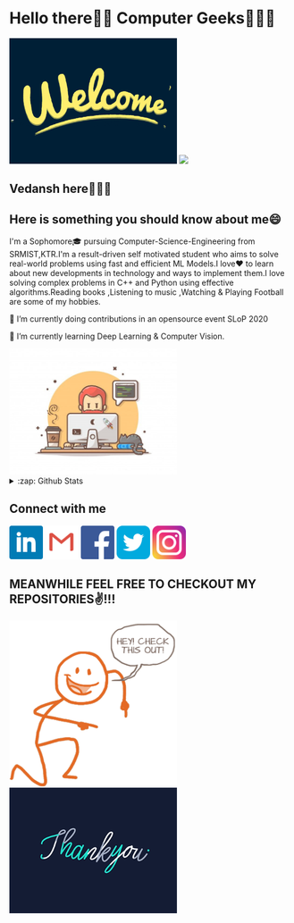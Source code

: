# Hello there👋🏻 Computer Geeks👨🏻‍💻
<img src="https://github.com/vvHacker007/vvHacker007/blob/master/Welcome.gif" alt="welcome" width="300"/>
<img src="https://komarev.com/ghpvc/?username=vvHacker007&color=brightgreen&label=Visits"/>

## Vedansh here🙋🏻‍♂️
## Here is something you should know about me😄
I'm a Sophomore🎓 pursuing Computer-Science-Engineering from SRMIST,KTR.I'm a result-driven self motivated student who aims to solve real-world problems using fast and efficient ML Models.I love❤ to learn about new developments in technology and ways to implement them.I love solving complex problems in C++ and Python using effective algorithms.Reading books ,Listening to music ,Watching & Playing Football are some of my hobbies.

🔭 I’m currently doing contributions in an opensource event SLoP 2020


🌱 I’m currently learning Deep Learning & Computer Vision.

<img src="https://github.com/vvHacker007/vvHacker007/blob/master/image.jpg" alt="computer" width="300"/>

<details>
  <summary>:zap: Github Stats</summary>
  <img width="300" height="300" src="https://github-readme-stats.vercel.app/api?username=vvHacker007&show_icons=true&theme=tokyonight" alt="Stats">
  <img  width="300" height="300" src=https://github-readme-stats.vercel.app/api/top-langs/?username=vvHacker007&layout=compact&show_icons=true&theme=tokyonight alt="Languages used">
  <img src='https://github-profile-trophy.vercel.app/?username=vvHacker007&theme=onedark&row=2&column=3&margin-w=15&margin-h=15' width='500'>
</details>

## Connect with me
<p>
  <a href="https://www.linkedin.com/in/vedansh-vijaywargiya/"><img src="https://github.com/vvHacker007/vvHacker007/blob/master/Linkedin.png" height="60px" width="60px" alt="LinkedIn"></a>
  <a href="mailto:vedanshv2002@gmail.com?subject = Hello from your GitHub README&body = Message"><img src="https://github.com/vvHacker007/vvHacker007/blob/master/Gmail.png" height="60px" width="60px" alt="Gmail" ></a>
  <a href="https://www.facebook.com/vedansh.vijaywargiya/"><img src="https://github.com/vvHacker007/vvHacker007/blob/master/Facebook.png" height="60px" width="60px" alt="Facebook"></a>
  <a href="https://twitter.com/vedansh_v_"><img src="https://github.com/vvHacker007/vvHacker007/blob/master/Twitter.png" height="60px" width="60px" alt="Twitter"></a>
  <a href="https://www.instagram.com/vedv_2002/"><img src="https://github.com/vvHacker007/vvHacker007/blob/master/Instagram.png" height="60px" width="60px" alt="Instagram"></a>
</p>

## MEANWHILE FEEL FREE TO CHECKOUT MY REPOSITORIES✌!!!
<img src="https://github.com/vvHacker007/vvHacker007/blob/master/check this.gif" alt="check_my_repos" width="300" align="left" /> 
<img src="https://github.com/vvHacker007/vvHacker007/blob/master/Thanks.gif" alt="Thank_you" width="300"/> 



<!--
<div>
  <p><img align="left" width="420" height="350" src=""></p>
  <p><img align="right" src="![68747470733a2f2f6d656469612e67697068792e636f6d2f6d656469612f38333648694a633770677a7938694e58436e2f67697068792e676966](https://user-images.githubusercontent.com/60468275/90991130-8d962700-e5c4-11ea-8d37-6ebc8e95bba8.gif)"></p>
  <br /><br /><br /><br /><br /><br /><br /><br /><br /><br /><br /><br /><br /><br /><br />
  </div>


 

<!--
**vvHacker007/vvHacker007** is a ✨ _special_ ✨ repository because its `README.md` (this file) appears on your GitHub profile.

Here are some ideas to get you started:

- 
- 
- 👯 I’m looking to collaborate on ...
- 🤔 I’m looking for help with ...
- 💬 Ask me about ...
- 📫 How to reach me: ...
- 😄 Pronouns: ...
- ⚡ Fun fact: ...
-->
